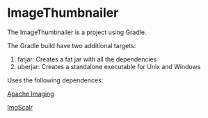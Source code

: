 # ImageThumbnailer

The ImageThumbnailer is a project using Gradle.

The Gradle build have two additional targets:

1. fatjar: Creates a fat jar with all the dependencies
2. uberjar: Creates a standalone executable for Unix and Windows

Uses the following dependences:

[Apache Imaging](https://commons.apache.org/proper/commons-imaging/)

[ImgScalr](https://github.com/rkalla/imgscalr)
